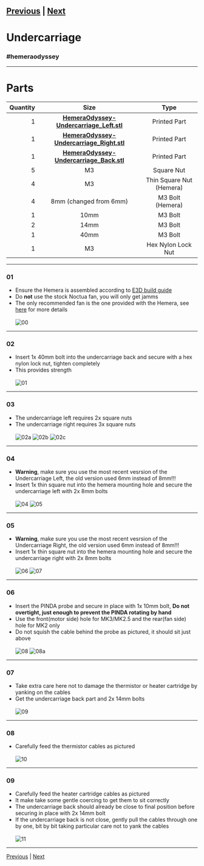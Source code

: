 [Previous](05_Filament_Sensor.md) | [Next](07_Extruder.md)  
---
# Undercarriage
### #hemeraodyssey
---
# Parts  
|Quantity|Size|Type|
|---:|:---:|:---:|
|1|[**HemeraOdyssey-Undercarriage_Left.stl**](../HemeraOdyssey_STLs_BETA/HemeraOdyssey-Undercarriage_Left.stl)|Printed Part|
|1|[**HemeraOdyssey-Undercarriage_Right.stl**](../HemeraOdyssey_STLs_BETA/HemeraOdyssey-Undercarriage_Right.stl)|Printed Part|
|1|[**HemeraOdyssey-Undercarriage_Back.stl**](../HemeraOdyssey_STLs_BETA/HemeraOdyssey-Undercarriage_Back.stl)|Printed Part|
|5|M3|Square Nut|
|4|M3|Thin Square Nut (Hemera)|
|4|8mm (changed from 6mm)|M3 Bolt (Hemera)|
|1|10mm|M3 Bolt|
|2|14mm|M3 Bolt|
|1|40mm|M3 Bolt|
|1|M3|Hex Nylon Lock Nut|
---
### 01
* Ensure the Hemera is assembled according to [E3D build guide](https://e3d-online.dozuki.com/c/Hemera_Assembly_Guides)
* Do **not** use the stock Noctua fan, you will only get jamms
* The only recommended fan is the one provided with the Hemera, see [here](00_First.md) for more details<br>  
![00](../img/Extruder_Assembly/00.jpg)
---
### 02
* Insert 1x 40mm bolt into the undercarriage back and secure with a hex nylon lock nut, tighten completely
* This provides strength<br>  
![01](../img/Extruder_Assembly/01.jpg)
---
### 03
* The undercarriage left requires 2x square nuts
* The undercarriage right requires 3x square nuts<br>  
![02a](../img/Extruder_Assembly/02a.jpg)
![02b](../img/Extruder_Assembly/02b.jpg)
![02c](../img/Extruder_Assembly/02c.jpg)
---
### 04
* **Warning**, make sure you use the most recent vesrsion of the Undercarriage Left, the old version used 6mm instead of 8mm!!!
* Insert 1x thin square nut into the hemera mounting hole and secure the undercarriage left with 2x 8mm bolts<br>  
![04](../img/Extruder_Assembly/04.jpg) 
![05](../img/Extruder_Assembly/05.jpg)
---
### 05
* **Warning**, make sure you use the most recent vesrsion of the Undercarriage Right, the old version used 6mm instead of 8mm!!!
* Insert 1x thin square nut into the hemera mounting hole and secure the undercarriage right with 2x 8mm bolts<br>  
![06](../img/Extruder_Assembly/06.jpg)
![07](../img/Extruder_Assembly/07.jpg)
---
### 06
* Insert the PINDA probe and secure in place with 1x 10mm bolt, **Do not overtight, just enough to prevent the PINDA rotating by hand**
* Use the front(motor side) hole for MK3/MK2.5 and the rear(fan side) hole for MK2 only
* Do not squish the cable behind the probe as pictured, it should sit just above<br>  
![08](../img/Extruder_Assembly/08.jpg)
![08a](../img/Extruder_Assembly/08a.jpg)
---
### 07
* Take extra care here not to damage the thermistor or heater cartridge by yanking on the cables
* Get the undercarriage back part and 2x 14mm bolts<br>  
![09](../img/Extruder_Assembly/09.jpg)
---
### 08
* Carefully feed the thermistor cables as pictured<br>  
![10](../img/Extruder_Assembly/10.jpg)
---
### 09
* Carefully feed the heater cartridge cables as pictured
* It make take some gentle coercing to get them to sit correctly
* The undercarriage back should already be close to final position before securing in place with 2x 14mm bolt
* If the undercarriage back is not close, gently pull the cables through one by one, bit by bit taking particular care not to yank the cables<br>  
![11](../img/Extruder_Assembly/11.jpg)
---
[Previous](05_Filament_Sensor.md) | [Next](07_Extruder.md)  